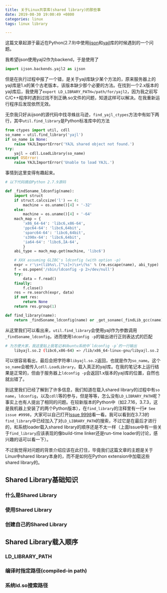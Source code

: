 ```yaml
---
title: 关于Linux共享库(shared library)的那些事
date: 2019-08-30 19:00:49 +0800
categories: linux
tags: linux library

---
```


这篇文章起源于最近在Python(2.7.9)中使用[ijson](https://pypi.org/project/ijson/)和[yajl](https://lloyd.github.io/yajl/)库的时候遇到的一个问题。

我希望ijson使用yajl2作为backend，于是使用了

```Python
import ijson.backends.yajl2 as ijson
```

但是在执行过程中报了一个错，是关于yajl库缺少某个方法的，原来服务器上的yajl库是1.x的某个古老版本，该版本缺少那个必要的方法。在找到一个2.x版本的yajl库后，我使用了`export LD_LIBRARY_PATH=/path/for/yajl2`，因为我之前写C/C++程序时遇到过找不到正确.so文件的问题，知道这样可以解决。在我重新运行程序后发现依然无效。

无奈我只好从ijson的源代码中找寻蛛丝马迹，`find_yajl_ctypes`方法中有如下两行，其中`util.find_library`是Python标准库中的方法

```python
from ctypes import util, cdll
so_name = util.find_library('yajl')
if so_name is None:
	raise YAJLImportError('YAJL shared object not found.')
try:
	yajl = cdll.LoadLibrary(so_name)
except OSError:
	raise YAJLImportError('Unable to load YAJL.')
```

事情到这里变得有趣起来。

```python
# 以下代码摘自Python 2.7.9源码

def _findSoname_ldconfig(name):
    import struct
    if struct.calcsize('l') == 4:
        machine = os.uname()[4] + '-32'
    else:
        machine = os.uname()[4] + '-64'
    mach_map = {
        'x86_64-64': 'libc6,x86-64',
        'ppc64-64': 'libc6,64bit',
        'sparc64-64': 'libc6,64bit',
        's390x-64': 'libc6,64bit',
        'ia64-64': 'libc6,IA-64',
        }
    abi_type = mach_map.get(machine, 'libc6')

    # XXX assuming GLIBC's ldconfig (with option -p)
    expr = r'\s+(lib%s\.[^\s]+)\s+\(%s' % (re.escape(name), abi_type)
    f = os.popen('/sbin/ldconfig -p 2>/dev/null')
    try:
        data = f.read()
    finally:
        f.close()
    res = re.search(expr, data)
    if not res:
        return None
    return res.group(1)

def find_library(name):
    return _findSoname_ldconfig(name) or _get_soname(_findLib_gcc(name))
```

从这里我们可以看出来，`util.find_library`会使用yajl作为参数调用`_findSoname_ldconfig`，进而使用`ldconfig -p`的输出进行正则表达式的匹配

```bash
# 为方便大家，我这里贴上我笔记本Ubuntu系统中`ldconfig -p`的一行输出
    libyajl.so.2 (libc6,x86-64) => /lib/x86_64-linux-gnu/libyajl.so.2
```

可以很容易看出，最后会把字符串`libyajl.so.2`返回，也就是作为`so_name`。这个`so_name`会被传入`cdll.LoadLibrary`，载入真正的yajl库。在我的笔记本上运行结果是正常的，但由于服务器上`ldconfig -p`会返回1.x版本的yajl库的位置，自然也就出错了。

到这里我们已经了解到了许多信息，我们知道在载入shared library的过程中有`so name`，`ldconfig`，以及`cdll`等的参与，但是等等，怎么没有`LD_LIBRARY_PATH`呢？事实上也有人提出了相同的问题。在较新版本的Python中（如2.7.16，3.7.3，这是我机器上安装了的两个Python版本），在`find_library`的注释里有一行`# See issue #9998`，大家可以自己打开[Issue 9998](https://bugs.python.org/issue9998)看一看。我可以看到在3.7.3的`find_library`中已经加入了对`LD_LIBRARY_PATH`的搜索，不过它是在最后才进行的，和系统loader载入shared library的顺序还是不太一样（上面Issue中有一些关于`find_library`应该表现的像build-time linker还是run-time loader的讨论，感兴趣的话可以看一下）。

不过我觉得对问题的背景介绍应该在此打住，毕竟我们这篇文章的主题是关于Linux中shared library本身的，而不是如何在Python extension中加载这些shared library的。

## Shared Library基础知识

### 什么是Shared Library

### 使用Shared Library

### 创建自己的Shared Library


## Shared Library载入顺序

### LD_LIBRARY_PATH
### 编译时指定路径(compiled-in path)
### 系统ld.so搜索路径


